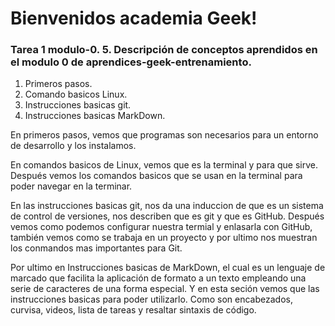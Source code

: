 # Bienvenidos academia Geek!
### Tarea 1 modulo-0. 5. Descripción de conceptos aprendidos en el modulo 0 de aprendices-geek-entrenamiento.
1. Primeros pasos.
2. Comando basicos Linux.
3. Instrucciones basicas git.
4. Instrucciones basicas MarkDown.

En primeros pasos, vemos que programas son necesarios para un entorno de desarrollo y los instalamos.

En comandos basicos de Linux, vemos que es la terminal y para que sirve.
Después vemos los comandos basicos que se usan en la terminal para poder navegar en la terminar.

En las instrucciones basicas git, nos da una induccion de que es un sistema de control de versiones, nos describen que es git y que es GitHub. 
Después vemos como podemos configurar nuestra termial y enlasarla con GitHub, también vemos como se trabaja en un proyecto y por ultimo nos 
muestran los conmandos mas importantes para Git.

Por ultimo en Instrucciones basicas de MarkDown, el cual es un lenguaje de marcado que facilita la aplicación de formato a un texto empleando 
una serie de caracteres de una forma especial. Y en esta seción vemos que las instrucciones basicas para poder utilizarlo. Como son 
encabezados, curvisa, videos, lista de tareas y resaltar sintaxis de código.